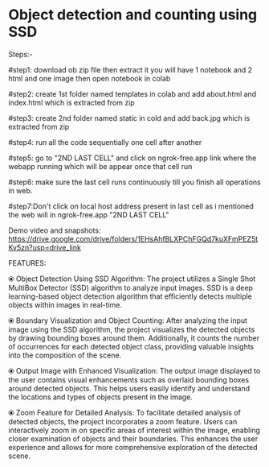 # Object detection and counting using SSD 

Steps:-

#step1: download ob zip file then extract it you will have 1 notebook and 2 html and one image then open notebook in colab

#step2: create 1st folder named templates in colab and add about.html and index.html which is extracted from zip

#step3: create 2nd folder named static in cold and add back.jpg which is extracted from zip

#step4: run all the code sequentially one cell after another

#step5: go to  "2ND LAST CELL"  and click on ngrok-free.app link where the webapp running which will be appear once that cell run

#step6: make sure the last cell runs continuously till you finish all operations in web.

#step7:Don't click on local host address present in last cell as i mentioned the web will in ngrok-free.app "2ND LAST CELL"

Demo video and snapshots:
https://drive.google.com/drive/folders/1EHsAhfBLXPChFGQd7kuXFmPEZ5tKv5zn?usp=drive_link


FEATURES:

⦿ Object Detection Using SSD Algorithm: The project utilizes a Single Shot MultiBox Detector (SSD) algorithm to analyze input images. SSD is a deep learning-based object detection algorithm that efficiently detects multiple objects within images in real-time.

⦿ Boundary Visualization and Object Counting: After analyzing the input image using the SSD algorithm, the project visualizes the detected objects by drawing bounding boxes around them. Additionally, it counts the number of occurrences for each detected object class, providing valuable insights into the composition of the scene.

⦿ Output Image with Enhanced Visualization: The output image displayed to the user contains visual enhancements such as overlaid bounding boxes around detected objects. This helps users easily identify and understand the locations and types of objects present in the image.

⦿ Zoom Feature for Detailed Analysis: To facilitate detailed analysis of detected objects, the project incorporates a zoom feature. Users can interactively zoom in on specific areas of interest within the image, enabling closer examination of objects and their boundaries. This enhances the user experience and allows for more comprehensive exploration of the detected scene.
